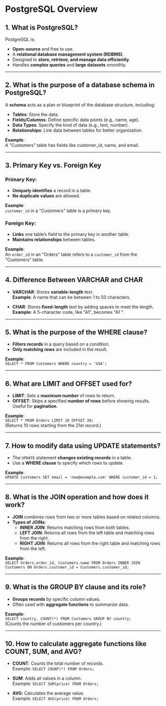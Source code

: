 # PostgreSQL Overview

## 1. What is PostgreSQL?
PostgreSQL is:
- **Open-source** and free to use.
- A **relational database management system (RDBMS)**.
- Designed to **store, retrieve, and manage data efficiently**.
- Handles **complex queries** and **large datasets** smoothly.

---

## 2. What is the purpose of a database schema in PostgreSQL?
A **schema** acts as a plan or blueprint of the database structure, including:
- **Tables**: Store the data.
- **Fields/Columns**: Define specific data points (e.g., name, age).
- **Data Types**: Specify the kind of data (e.g., text, number).
- **Relationships**: Link data between tables for better organization.

**Example**:  
A "Customers" table has fields like customer_id, name, and email.

---

## 3. Primary Key vs. Foreign Key

### Primary Key:
- **Uniquely identifies** a record in a table.
- **No duplicate values** are allowed.

**Example**:  
`customer_id` in a "Customers" table is a primary key.

### Foreign Key:
- **Links** one table’s field to the primary key in another table.
- **Maintains relationships** between tables.

**Example**:  
An `order_id` in an "Orders" table refers to a `customer_id` from the "Customers" table.

---

## 4. Difference Between VARCHAR and CHAR

- **VARCHAR**: Stores **variable-length** text.  
  **Example**: A name that can be between 1 to 50 characters.
  
- **CHAR**: Stores **fixed-length** text by adding spaces to meet the length.  
  **Example**: A 5-character code, like "A1", becomes "A1   ".

---

## 5. What is the purpose of the WHERE clause?

- **Filters records** in a query based on a condition.
- **Only matching rows** are included in the result.

**Example**:  
`SELECT * FROM Customers WHERE country = 'USA';`

---

## 6. What are LIMIT and OFFSET used for?

- **LIMIT**: Sets a **maximum number** of rows to return.
- **OFFSET**: Skips a specified **number of rows** before showing results. Useful for **pagination**.

**Example**:  
`SELECT * FROM Orders LIMIT 10 OFFSET 20;`  
(Returns 10 rows starting from the 21st record.)

---

## 7. How to modify data using UPDATE statements?

- The `UPDATE` statement **changes existing records** in a table.
- Use a **WHERE clause** to specify which rows to update.

**Example**:  
`UPDATE Customers SET email = 'new@example.com' WHERE customer_id = 1;`

---

## 8. What is the JOIN operation and how does it work?

- **JOIN** combines rows from two or more tables based on related columns.
- **Types of JOINs**:
  - **INNER JOIN**: Returns matching rows from both tables.
  - **LEFT JOIN**: Returns all rows from the left table and matching rows from the right.
  - **RIGHT JOIN**: Returns all rows from the right table and matching rows from the left.

**Example**:  
`SELECT Orders.order_id, Customers.name FROM Orders INNER JOIN Customers ON Orders.customer_id = Customers.customer_id;`

---

## 9. What is the GROUP BY clause and its role?

- **Groups records** by specific column values.
- Often used with **aggregate functions** to summarize data.

**Example**:  
`SELECT country, COUNT(*) FROM Customers GROUP BY country;`  
(Counts the number of customers per country.)

---

## 10. How to calculate aggregate functions like COUNT, SUM, and AVG?

- **COUNT**: Counts the total number of records.  
  Example: `SELECT COUNT(*) FROM Orders;`

- **SUM**: Adds all values in a column.  
  Example: `SELECT SUM(price) FROM Orders;`

- **AVG**: Calculates the average value.  
  Example: `SELECT AVG(price) FROM Orders;`
